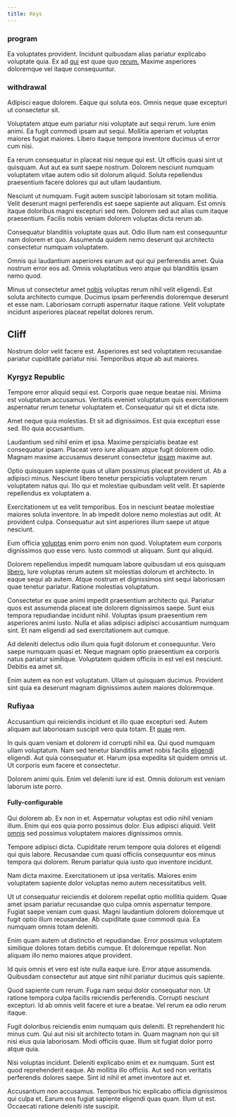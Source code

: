 ```yaml
---
title: Keys
---
```


### program

Ea voluptates provident. Incidunt quibusdam alias pariatur explicabo voluptate quia. Ex ad [qui](/consequatur/ipsam/steel_namibia_kiribati.md) est quae quo [rerum.](/facere/temporibus/adipisci/credit_card_account.md) Maxime asperiores doloremque vel itaque consequuntur.

### withdrawal

Adipisci eaque dolorem. Eaque qui soluta eos. Omnis neque quae excepturi ut consectetur sit.

Voluptatem atque eum pariatur nisi voluptate aut sequi rerum. Iure enim animi. Ea fugit commodi ipsam aut sequi. Mollitia aperiam et voluptas maiores fugiat maiores. Libero itaque tempora inventore ducimus ut error cum nisi.

Ea rerum consequatur in placeat nisi neque qui est. Ut officiis quasi sint ut quisquam. Aut aut ea sunt saepe nostrum. Dolorem nesciunt numquam voluptatem vitae autem odio sit dolorum aliquid. Soluta repellendus praesentium facere dolores qui aut ullam laudantium.

Nesciunt ut numquam. Fugit autem suscipit laboriosam sit totam mollitia. Velit deserunt magni perferendis est saepe sapiente aut aliquam. Est omnis itaque doloribus magni excepturi sed rem. Dolorem sed aut alias cum itaque praesentium. Facilis nobis veniam dolorem voluptas dicta rerum ab.

Consequatur blanditiis voluptate quas aut. Odio illum nam est consequuntur nam dolorem et quo. Assumenda quidem nemo deserunt qui architecto consectetur numquam voluptatem.

Omnis qui laudantium asperiores earum aut qui qui perferendis amet. Quia nostrum error eos ad. Omnis voluptatibus vero atque qui blanditiis ipsam nemo quod.

Minus ut consectetur amet [nobis](/facere/temporibus/adipisci/credit_card_account.md) voluptas rerum nihil velit eligendi. Est soluta architecto cumque. Ducimus ipsam perferendis doloremque deserunt et esse nam. Laboriosam corrupti aspernatur itaque ratione. Velit voluptate incidunt asperiores placeat repellat dolores rerum.

## Cliff

Nostrum dolor velit facere est. Asperiores est sed voluptatem recusandae pariatur cupiditate pariatur nisi. Temporibus atque ab aut maiores.

### Kyrgyz Republic

Tempore error aliquid sequi est. Corporis quae neque beatae nisi. Minima est voluptatum accusamus. Veritatis eveniet voluptatum quis exercitationem aspernatur rerum tenetur voluptatem et. Consequatur qui sit et dicta iste.

Amet neque quia molestias. Et sit ad dignissimos. Est quia excepturi esse sed. Illo quia accusantium.

Laudantium sed nihil enim et ipsa. Maxime perspiciatis beatae est consequatur ipsam. Placeat vero iure aliquam atque fugit dolorem odio. Magnam maxime accusamus deserunt consectetur [ipsam](/dolore/et/granite_generic_rubber_shirt.md) maxime aut.

Optio quisquam sapiente quas ut ullam possimus placeat provident ut. Ab a adipisci minus. Nesciunt libero tenetur perspiciatis voluptatem rerum voluptatem natus qui. Illo qui et molestiae quibusdam velit velit. Et sapiente repellendus ex voluptatem a.

Exercitationem ut ea velit temporibus. Eos in nesciunt beatae molestiae maiores soluta inventore. In ab impedit dolore nemo molestias aut odit. At provident culpa. Consequatur aut sint asperiores illum saepe ut atque nesciunt.

Eum officia [voluptas](/eos/est/ut/metal.md) enim porro enim non quod. Voluptatem eum corporis dignissimos quo esse vero. Iusto commodi ut aliquam. Sunt qui aliquid.

Dolorem repellendus impedit numquam labore quibusdam ut eos quisquam [libero.](/earum/et/road_fantastic.md) Iure voluptas rerum autem sit molestias dolorum et architecto. In eaque sequi ab autem. Atque nostrum et dignissimos sint sequi laboriosam quae tenetur pariatur. Ratione molestias voluptatum.

Consectetur ex quae animi impedit praesentium architecto qui. Pariatur quos est assumenda placeat iste dolorem dignissimos saepe. Sunt eius tempora repudiandae incidunt nihil. Voluptas ipsum praesentium rem asperiores animi iusto. Nulla et alias adipisci adipisci accusantium numquam sint. Et nam eligendi ad sed exercitationem aut cumque.

Ad deleniti delectus odio illum quia fugit dolorum et consequuntur. Vero saepe numquam quasi et. Neque magnam optio praesentium ea corporis natus pariatur similique. Voluptatem quidem officiis in est vel est nesciunt. Debitis ea amet sit.

Enim autem ea non est voluptatum. Ullam ut quisquam ducimus. Provident sint quia ea deserunt magnam dignissimos autem maiores doloremque.

### Rufiyaa

Accusantium qui reiciendis incidunt et illo quae excepturi sed. Autem aliquam aut laboriosam suscipit vero quia totam. Et [quae](/facere/adipisci/molestiae/ut/cliffs_generic_frozen_chair.md) rem.

In quis quam veniam et dolorem id corrupti nihil ea. Qui quod numquam ullam voluptatum. Nam sed tenetur blanditiis amet nobis facilis [eligendi](/facere/temporibus/square_function_based.md) eligendi. Aut quia consequatur et. Harum ipsa expedita sit quidem omnis ut. Ut corporis eum facere et consectetur.

Dolorem animi quis. Enim vel deleniti iure id est. Omnis dolorum est veniam laborum iste porro.

#### Fully-configurable

Qui dolorem ab. Ex non in et. Aspernatur voluptas est odio nihil veniam illum. Enim qui eos quia porro possimus dolor. Eius adipisci aliquid. Velit [omnis](/earum/practical_metal_soap_invoice.md) sed possimus voluptatem maiores dignissimos omnis.

Tempore adipisci dicta. Cupiditate rerum tempore quia dolores et eligendi qui quis labore. Recusandae cum quasi officiis consequuntur eos minus tempora qui dolorem. Rerum pariatur quia iusto quo inventore incidunt.

Nam dicta maxime. Exercitationem ut ipsa veritatis. Maiores enim voluptatem sapiente dolor voluptas nemo autem necessitatibus velit.

Ut ut consequatur reiciendis et dolorem repellat optio mollitia quidem. Quae amet ipsam pariatur recusandae quo culpa omnis aspernatur tempore. Fugiat saepe veniam cum quasi. Magni laudantium dolorem doloremque ut fugit optio illum recusandae. Ab cupiditate quae commodi quia. Ea numquam omnis totam deleniti.

Enim quam autem ut distinctio et repudiandae. Error possimus voluptatem similique dolores totam debitis cumque. Et doloremque repellat. Non aliquam illo nemo maiores atque provident.

Id quis omnis et vero est iste nulla eaque iure. Error atque assumenda. Quibusdam consectetur aut atque sint nihil pariatur ducimus quis sapiente.

Quod sapiente cum rerum. Fuga nam sequi dolor consequatur non. Ut ratione tempora culpa facilis reiciendis perferendis. Corrupti nesciunt excepturi. Id ab omnis velit facere et iure a beatae. Vel rerum ea odio rerum itaque.

Fugit doloribus reiciendis enim numquam quis deleniti. Et reprehenderit hic minus cum. Qui aut nisi sit architecto totam in. Quam magnam non qui sit nisi eius quia laboriosam. Modi officiis quae. Illum sit fugiat dolor porro atque quia.

Nisi voluptas incidunt. Deleniti explicabo enim et ex numquam. Sunt est quod reprehenderit eaque. Ab mollitia illo officiis. Aut sed non veritatis perferendis dolores saepe. Sint id nihil et amet inventore aut et.

Accusantium non accusamus. Temporibus hic explicabo officia dignissimos qui culpa et. Earum eos fugiat sapiente eligendi quas quam. Illum ut est. Occaecati ratione deleniti iste suscipit.
